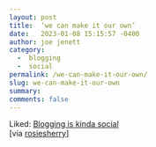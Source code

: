 ```yaml
---
layout: post
title:  ‘we can make it our own’
date:   2023-01-08 15:15:57 -0400
author: joe jenett
category:
  -  blogging
  -  social
permalink: /we-can-make-it-our-own/
slug: we-can-make-it-our-own
summary: 
comments: false
---
```

Liked: <a title="Blogging is kinda social" href="https://werd.io/2023/blogging-is-kinda-social">Blogging is kinda social</a><br>[via <a title="rosiesherry" href="https://pinboard.in/u:rosiesherry">rosiesherry</a>]

<a href="https://brid.gy/publish/mastodon"></a>
